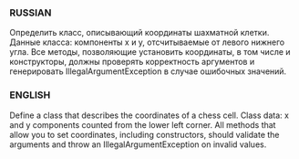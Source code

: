 ### RUSSIAN
 Определить класс, описывающий координаты шахматной клетки.
 Данные класса: компоненты x и y, отсчитываемые от левого нижнего угла.
 Все методы, позволяющие установить координаты, в том числе и конструкторы,
 должны проверять корректность аргументов и генерировать IllegalArgumentException в случае ошибочных значений.
 

###  ENGLISH
  Define a class that describes the coordinates of a chess cell.
  Class data: x and y components counted from the lower left corner.
  All methods that allow you to set coordinates, including constructors,
  should validate the arguments and throw an IllegalArgumentException on invalid values.
